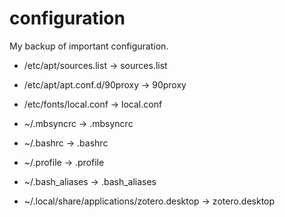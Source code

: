 # configuration

My backup of important configuration.

* /etc/apt/sources.list -> sources.list

* /etc/apt/apt.conf.d/90proxy -> 90proxy

* /etc/fonts/local.conf -> local.conf

* ~/.mbsyncrc -> .mbsyncrc

* ~/.bashrc -> .bashrc

* ~/.profile -> .profile

* ~/.bash\_aliases -> .bash\_aliases

* ~/.local/share/applications/zotero.desktop -> zotero.desktop
